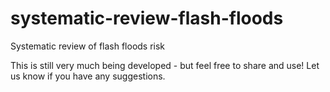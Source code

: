 # systematic-review-flash-floods
Systematic review of flash floods risk


This is still very much being developed - but feel free to share and use! Let us know if you have any suggestions. 
